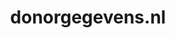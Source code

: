 ---
layout: post
title:  "donorgegevens.nl"
internal_url:  "/dutchgov/donorgegevens.nl.html"
subdomains_count: 14
all_subdomains_count: 36
urls_count: 10
ssl_rank: 94.444444444444
http_rank: 70.5
url_link: /data/donorgegevens.nl/urls.txt
all_subdomains_link: /data/donorgegevens.nl/all_subdomains.txt
subdomains_link: /data/donorgegevens.nl/subdomains.txt
categories: dutchgov
---